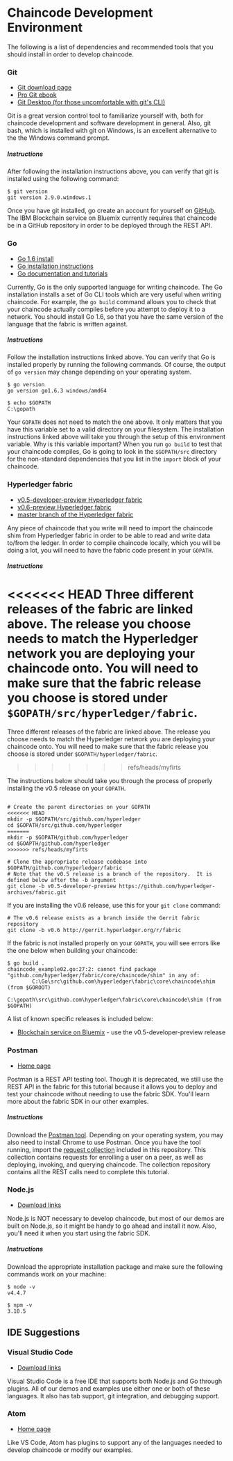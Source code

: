 # Chaincode Development Environment
The following is a list of dependencies and recommended tools that you should install in order to develop chaincode.

### Git
- [Git download page](https://git-scm.com/downloads)
- [Pro Git ebook](https://git-scm.com/book/en/v2)
- [Git Desktop (for those uncomfortable with git's CLI)](https://desktop.github.com/)

Git is a great version control tool to familiarize yourself with, both for chaincode development and software development in general.  Also, git bash, which is installed with git on Windows, is an excellent alternative to the the Windows command prompt.

##### Instructions
After following the installation instructions above, you can verify that git is installed using the following command:

```
$ git version
git version 2.9.0.windows.1
```

Once you have git installed, go create an account for yourself on [GitHub](https://github.com/).  The IBM Blockchain service on Bluemix currently requires that chaincode be in a GitHub repository in order to be deployed through the REST API.

### Go
- [Go 1.6 install](https://golang.org/dl/#go1.6.3)
- [Go installation instructions](https://golang.org/doc/install)
- [Go documentation and tutorials](https://golang.org/doc/)

Currently, Go is the only supported language for writing chaincode.  The Go installation installs a set of Go CLI tools which are very useful when writing chaincode.  For example, the `go build` command allows you to check that your chaincode actually compiles before you attempt to deploy it to a network.  You should install Go 1.6, so that you have the same version of the language that the fabric is written against.

##### Instructions
Follow the installation instructions linked above.  You can verify that Go is installed properly by running the following commands.  Of course, the output of `go version` may change depending on your operating system.

```
$ go version
go version go1.6.3 windows/amd64

$ echo $GOPATH
C:\gopath
```

Your `GOPATH` does not need to match the one above.  It only matters that you have this variable set to a valid directory on your filesystem.  The installation instructions linked above will take you through the setup of this environment variable.  Why is this variable important?  When you run `go build` to test that your chaincode compiles, Go is going to look in the `$GOPATH/src` directory for the non-standard dependencies that you list in the `import` block of your chaincode.  

### Hyperledger fabric
- [v0.5-developer-preview Hyperledger fabric](https://github.com/hyperledger-archives/fabric/tree/v0.5-developer-preview)
- [v0.6-preview Hyperledger fabric](https://gerrit.hyperledger.org/r/gitweb?p=fabric.git;a=shortlog;h=refs/heads/v0.6)
- [master branch of the Hyperledger fabric](https://gerrit.hyperledger.org/r/gitweb?p=fabric.git;a=summary)

Any piece of chaincode that you write will need to import the chaincode shim from Hyperledger fabric in order to be able to read and write data to/from the ledger.  In order to compile chaincode locally, which you will be doing a lot, you will need to have the fabric code present in your `GOPATH`.

##### Instructions

<<<<<<< HEAD
Three different releases of the fabric are linked above. The release you choose needs to match the Hyperledger network you are deploying your chaincode onto. You will need to make sure that the fabric release you choose is stored under `$GOPATH/src/hyperledger/fabric`.
=======
Three different releases of the fabric are linked above.  The release you choose needs to match the Hyperledger network you are deploying your chaincode onto.  You will need to make sure that the fabric release you choose is stored under `$GOPATH/hyperledger/fabric`.
>>>>>>> refs/heads/myfirts

The instructions below should take you through the process of properly installing the v0.5 release on your `GOPATH`.
```

# Create the parent directories on your GOPATH
<<<<<<< HEAD
mkdir -p $GOPATH/src/github.com/hyperledger
cd $GOPATH/src/github.com/hyperledger
=======
mkdir -p $GOPATH/github.com/hyperledger
cd $GOAPTH/github.com/hyperledger
>>>>>>> refs/heads/myfirts

# Clone the appropriate release codebase into $GOPATH/github.com/hyperledger/fabric
# Note that the v0.5 release is a branch of the repository.  It is defined below after the -b argument
git clone -b v0.5-developer-preview https://github.com/hyperledger-archives/fabric.git
```

If you are installing the v0.6 release, use this for your `git clone` command:

```
# The v0.6 release exists as a branch inside the Gerrit fabric repository
git clone -b v0.6 http://gerrit.hyperledger.org/r/fabric
```

If the fabric is not installed properly on your `GOPATH`, you will see errors like the one below when building your chaincode:
```
$ go build .
chaincode_example02.go:27:2: cannot find package "github.com/hyperledger/fabric/core/chaincode/shim" in any of:
        C:\Go\src\github.com\hyperledger\fabric\core\chaincode\shim (from $GOROOT)
        C:\gopath\src\github.com\hyperledger\fabric\core\chaincode\shim (from $GOPATH)
```

A list of known specific releases is included below:

- [Blockchain service on Bluemix](https://new-console.ng.bluemix.net/catalog/services/blockchain/) - use the v0.5-developer-preview release


### Postman
- [Home page](https://www.getpostman.com/)

Postman is a REST API testing tool.  Though it is deprecated, we still use the REST API in the fabric for this tutorial because it
allows you to deploy and test your chaincode without needing to use the fabric SDK.  You'll learn more about the fabric SDK in our other
examples.

##### Instructions
Download the [Postman tool](https://www.getpostman.com/).  Depending on your operating system, you may also need to install Chrome to use Postman.  Once you have the tool running, import the [request collection](../LearnChaincodeREST.postman_collection.json) included in this repository.  This collection contains requests for enrolling a user on a peer, as well as deploying, invoking, and querying chaincode.  The collection repository contains all the REST calls need to complete this tutorial.

### Node.js
- [Download links](https://nodejs.org/en/download/)

Node.js is NOT necessary to develop chaincode, but most of our demos are built on Node.js, so it might be handy to go ahead and install it now.  Also, you'll need it when you start using the fabric SDK.

##### Instructions
Download the appropriate installation package and make sure the following commands work on your machine:
```
$ node -v
v4.4.7

$ npm -v
3.10.5
```

## IDE Suggestions
### Visual Studio Code
- [Download links](https://code.visualstudio.com/#alt-downloads)

Visual Studio Code is a free IDE that supports both Node.js and Go through plugins.  All of our demos and examples use either one or both of these languages.  It also has tab support, git integration, and debugging support.

### Atom
- [Home page](https://atom.io/)

Like VS Code, Atom has plugins to support any of the languages needed to develop chaincode or modify our examples.
